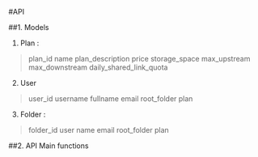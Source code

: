 #API 

##1.  Models

1. Plan : 
>plan_id
name
plan_description
price
storage_space
max_upstream
max_downstream
daily_shared_link_quota

2.  User
>user_id
username
fullname
email
root_folder
plan

3.  Folder : 
>folder_id
user
name
email
root_folder
plan


##2.	API Main functions
